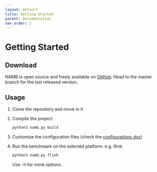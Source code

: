 ```yaml
---
layout: default
title: Getting Started
parent: Documentation
nav_order: 1
---
```


# Getting Started

## Download

NAMB is open source and freely available on [GitHub](github.com/ale93p/namb). Head to the master branch for the last released version.

## Usage

1. Clone the repository and move in it

2. Compile the project:
     ```bash
     python3 namb.py build
     ```
3. Customize the configuration files (check the [configurations doc](/docs/configurations))
4. Run the benchmark on the selected platform. e.g. flink:
     ```bash
     python3 namb.py flink
     ```
    Use -h for more options.
